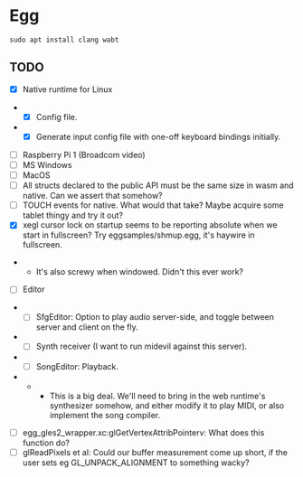 # Egg

```
sudo apt install clang wabt
```

## TODO

- [x] Native runtime for Linux
- - [x] Config file.
- - [x] Generate input config file with one-off keyboard bindings initially.
- [ ] Raspberry Pi 1 (Broadcom video)
- [ ] MS Windows
- [ ] MacOS
- [ ] All structs declared to the public API must be the same size in wasm and native. Can we assert that somehow?
- [ ] TOUCH events for native. What would that take? Maybe acquire some tablet thingy and try it out?
- [x] xegl cursor lock on startup seems to be reporting absolute when we start in fullscreen? Try eggsamples/shmup.egg, it's haywire in fullscreen.
- - It's also screwy when windowed. Didn't this ever work?
- [ ] Editor
- - [ ] SfgEditor: Option to play audio server-side, and toggle between server and client on the fly.
- - [ ] Synth receiver (I want to run midevil against this server).
- - [ ] SongEditor: Playback.
- - - This is a big deal. We'll need to bring in the web runtime's synthesizer somehow, and either modify it to play MIDI, or also implement the song compiler.
- [ ] egg_gles2_wrapper.xc:glGetVertexAttribPointerv: What does this function do?
- [ ] glReadPixels et al: Could our buffer measurement come up short, if the user sets eg GL_UNPACK_ALIGNMENT to something wacky?
